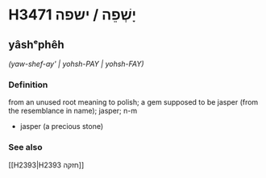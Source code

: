 # H3471 יָשְׁפֵה / ישפה

## yâshᵉphêh

_(yaw-shef-ay' | yohsh-PAY | yohsh-FAY)_

### Definition

from an unused root meaning to polish; a gem supposed to be jasper (from the resemblance in name); jasper; n-m

- jasper (a precious stone)

### See also

[[H2393|H2393 חזקה]]
